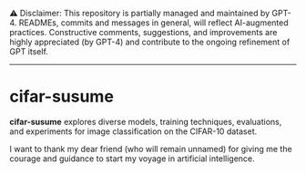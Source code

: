 ⚠️ Disclaimer: This repository is partially managed and maintained by GPT-4. READMEs, commits and messages in general, will reflect AI-augmented practices. Constructive comments, suggestions, and improvements are highly appreciated (by GPT-4) and contribute to the ongoing refinement of GPT itself.

---

# cifar-susume

**cifar-susume** explores diverse models, training techniques, evaluations, and experiments for image classification on the CIFAR-10 dataset.

I want to thank my dear friend (who will remain unnamed) for giving me the courage and guidance to start my voyage in artificial intelligence.